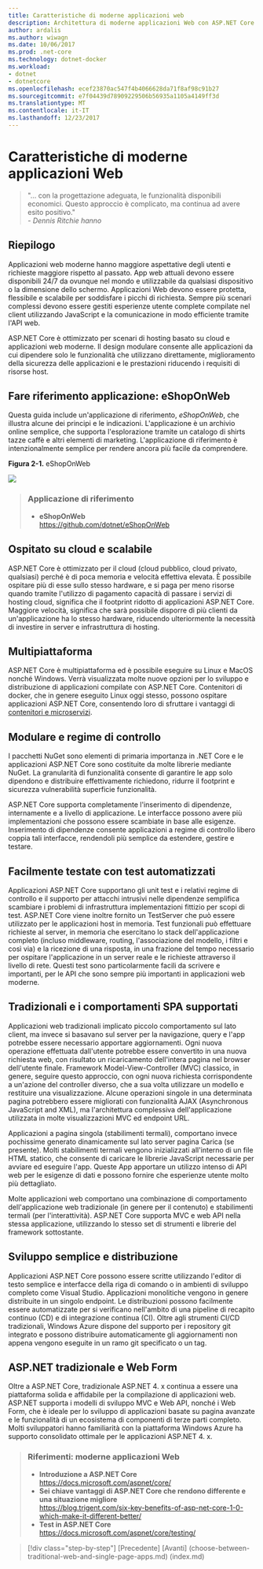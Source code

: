 ```yaml
---
title: Caratteristiche di moderne applicazioni web
description: Architettura di moderne applicazioni Web con ASP.NET Core e Azure | caratteristiche di moderne applicazioni web
author: ardalis
ms.author: wiwagn
ms.date: 10/06/2017
ms.prod: .net-core
ms.technology: dotnet-docker
ms.workload:
- dotnet
- dotnetcore
ms.openlocfilehash: ecef23870ac547f4b4066628da71f8af98c91b27
ms.sourcegitcommit: e7f04439d78909229506b56935a1105a4149ff3d
ms.translationtype: MT
ms.contentlocale: it-IT
ms.lasthandoff: 12/23/2017
---
```

# <a name="characteristics-of-modern-web-applications"></a>Caratteristiche di moderne applicazioni Web

> "… con la progettazione adeguata, le funzionalità disponibili economici. Questo approccio è complicato, ma continua ad avere esito positivo."  
> _\- Dennis Ritchie hanno_

## <a name="summary"></a>Riepilogo

Applicazioni web moderne hanno maggiore aspettative degli utenti e richieste maggiore rispetto al passato. App web attuali devono essere disponibili 24/7 da ovunque nel mondo e utilizzabile da qualsiasi dispositivo o la dimensione dello schermo. Applicazioni Web devono essere protetta, flessibile e scalabile per soddisfare i picchi di richiesta. Sempre più scenari complessi devono essere gestiti esperienze utente complete compilate nel client utilizzando JavaScript e la comunicazione in modo efficiente tramite l'API web.

ASP.NET Core è ottimizzato per scenari di hosting basato su cloud e applicazioni web moderne. Il design modulare consente alle applicazioni da cui dipendere solo le funzionalità che utilizzano direttamente, miglioramento della sicurezza delle applicazioni e le prestazioni riducendo i requisiti di risorse host.

## <a name="reference-application-eshoponweb"></a>Fare riferimento applicazione: eShopOnWeb

Questa guida include un'applicazione di riferimento, *eShopOnWeb*, che illustra alcune dei principi e le indicazioni. L'applicazione è un archivio online semplice, che supporta l'esplorazione tramite un catalogo di shirts tazze caffè e altri elementi di marketing. L'applicazione di riferimento è intenzionalmente semplice per rendere ancora più facile da comprendere.

**Figura 2-1.** eShopOnWeb

![](./media/image2-1.png)

> ### <a name="reference-application"></a>Applicazione di riferimento
> - **eShopOnWeb**  
> <https://github.com/dotnet/eShopOnWeb>

## <a name="cloud-hosted-and-scalable"></a>Ospitato su cloud e scalabile

ASP.NET Core è ottimizzato per il cloud (cloud pubblico, cloud privato, qualsiasi) perché è di poca memoria e velocità effettiva elevata. È possibile ospitare più di esse sullo stesso hardware, e si paga per meno risorse quando tramite l'utilizzo di pagamento capacità di passare i servizi di hosting cloud, significa che il footprint ridotto di applicazioni ASP.NET Core. Maggiore velocità, significa che sarà possibile disporre di più clienti da un'applicazione ha lo stesso hardware, riducendo ulteriormente la necessità di investire in server e infrastruttura di hosting.

## <a name="cross-platform"></a>Multipiattaforma

ASP.NET Core è multipiattaforma ed è possibile eseguire su Linux e MacOS nonché Windows. Verrà visualizzata molte nuove opzioni per lo sviluppo e distribuzione di applicazioni compilate con ASP.NET Core. Contenitori di docker, che in genere eseguito Linux oggi stesso, possono ospitare applicazioni ASP.NET Core, consentendo loro di sfruttare i vantaggi di [contenitori e microservizi](../microservices-architecture/index.md).

## <a name="modular-and-loosely-coupled"></a>Modulare e regime di controllo

I pacchetti NuGet sono elementi di primaria importanza in .NET Core e le applicazioni ASP.NET Core sono costituite da molte librerie mediante NuGet. La granularità di funzionalità consente di garantire le app solo dipendono e distribuire effettivamente richiedono, ridurre il footprint e sicurezza vulnerabilità superficie funzionalità.

ASP.NET Core supporta completamente l'inserimento di dipendenze, internamente e a livello di applicazione. Le interfacce possono avere più implementazioni che possono essere scambiate in base alle esigenze. Inserimento di dipendenze consente applicazioni a regime di controllo libero coppia tali interfacce, rendendoli più semplice da estendere, gestire e testare.

## <a name="easily-tested-with-automated-tests"></a>Facilmente testate con test automatizzati

Applicazioni ASP.NET Core supportano gli unit test e i relativi regime di controllo e il supporto per attacchi intrusivi nelle dipendenze semplifica scambiare i problemi di infrastruttura implementazioni fittizio per scopi di test. ASP.NET Core viene inoltre fornito un TestServer che può essere utilizzato per le applicazioni host in memoria. Test funzionali può effettuare richieste al server, in memoria che esercitano lo stack dell'applicazione completo (incluso middleware, routing, l'associazione del modello, i filtri e così via) e la ricezione di una risposta, in una frazione del tempo necessario per ospitare l'applicazione in un server reale e le richieste attraverso il livello di rete. Questi test sono particolarmente facili da scrivere e importanti, per le API che sono sempre più importanti in applicazioni web moderne.

## <a name="traditional-and-spa-behaviors-supported"></a>Tradizionali e i comportamenti SPA supportati

Applicazioni web tradizionali implicato piccolo comportamento sul lato client, ma invece si basavano sul server per la navigazione, query e l'app potrebbe essere necessario apportare aggiornamenti. Ogni nuova operazione effettuata dall'utente potrebbe essere convertito in una nuova richiesta web, con risultato un ricaricamento dell'intera pagina nel browser dell'utente finale. Framework Model-View-Controller (MVC) classico, in genere, seguire questo approccio, con ogni nuova richiesta corrispondente a un'azione del controller diverso, che a sua volta utilizzare un modello e restituire una visualizzazione. Alcune operazioni singole in una determinata pagina potrebbero essere migliorati con funzionalità AJAX (Asynchronous JavaScript and XML), ma l'architettura complessiva dell'applicazione utilizzata in molte visualizzazioni MVC ed endpoint URL.

Applicazioni a pagina singola (stabilimenti termali), comportano invece pochissime generato dinamicamente sul lato server pagina Carica (se presente). Molti stabilimenti termali vengono inizializzati all'interno di un file HTML statico, che consente di caricare le librerie JavaScript necessarie per avviare ed eseguire l'app. Queste App apportare un utilizzo intenso di API web per le esigenze di dati e possono fornire che esperienze utente molto più dettagliato.

Molte applicazioni web comportano una combinazione di comportamento dell'applicazione web tradizionale (in genere per il contenuto) e stabilimenti termali (per l'interattività). ASP.NET Core supporta MVC e web API nella stessa applicazione, utilizzando lo stesso set di strumenti e librerie del framework sottostante.

## <a name="simple-development-and-deployment"></a>Sviluppo semplice e distribuzione

Applicazioni ASP.NET Core possono essere scritte utilizzando l'editor di testo semplice e interfacce della riga di comando o in ambienti di sviluppo completo come Visual Studio. Applicazioni monolitiche vengono in genere distribuite in un singolo endpoint. Le distribuzioni possono facilmente essere automatizzate per si verificano nell'ambito di una pipeline di recapito continuo (CD) e di integrazione continua (CI). Oltre agli strumenti CI/CD tradizionali, Windows Azure dispone del supporto per i repository git integrato e possono distribuire automaticamente gli aggiornamenti non appena vengono eseguite in un ramo git specificato o un tag.

## <a name="traditional-aspnet-and-web-forms"></a>ASP.NET tradizionale e Web Form

Oltre a ASP.NET Core, tradizionale ASP.NET 4. x continua a essere una piattaforma solida e affidabile per la compilazione di applicazioni web. ASP.NET supporta i modelli di sviluppo MVC e Web API, nonché i Web Form, che è ideale per lo sviluppo di applicazioni basate su pagina avanzate e le funzionalità di un ecosistema di componenti di terze parti completo. Molti sviluppatori hanno familiarità con la piattaforma Windows Azure ha supporto consolidato ottimale per le applicazioni ASP.NET 4. x.

> ### <a name="references--modern-web-applications"></a>Riferimenti: moderne applicazioni Web
> - **Introduzione a ASP.NET Core**  
> <https://docs.microsoft.com/aspnet/core/>
> - **Sei chiave vantaggi di ASP.NET Core che rendono differente e una situazione migliore**  
> <https://blog.trigent.com/six-key-benefits-of-asp-net-core-1-0-which-make-it-different-better/>
> - **Test in ASP.NET Core**  
> <https://docs.microsoft.com/aspnet/core/testing/>

>[!div class="step-by-step"]
[Precedente] [Avanti] (choose-between-traditional-web-and-single-page-apps.md) (index.md)
